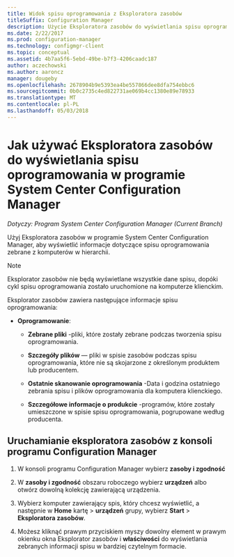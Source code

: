 ```yaml
---
title: Widok spisu oprogramowania z Eksploratora zasobów
titleSuffix: Configuration Manager
description: Użycie Eksploratora zasobów do wyświetlania spisu oprogramowania w programie System Center Configuration Manager.
ms.date: 2/22/2017
ms.prod: configuration-manager
ms.technology: configmgr-client
ms.topic: conceptual
ms.assetid: 4b7aa5f6-5ebd-49be-b7f3-4206caadc187
author: aczechowski
ms.author: aaroncz
manager: dougeby
ms.openlocfilehash: 2678904b9e5393ea4be557866dee8dfa754ebbc6
ms.sourcegitcommit: 0b0c2735c4ed822731ae069b4cc1380e89e78933
ms.translationtype: MT
ms.contentlocale: pl-PL
ms.lasthandoff: 05/03/2018
---
```

# <a name="how-to-use-resource-explorer-to-view-software-inventory-in-system-center-configuration-manager"></a>Jak używać Eksploratora zasobów do wyświetlania spisu oprogramowania w programie System Center Configuration Manager

*Dotyczy: Program System Center Configuration Manager (Current Branch)*

Użyj Eksploratora zasobów w programie System Center Configuration Manager, aby wyświetlić informacje dotyczące spisu oprogramowania zebrane z komputerów w hierarchii.  

> [!NOTE]  
>  Eksplorator zasobów nie będą wyświetlane wszystkie dane spisu, dopóki cykl spisu oprogramowania zostało uruchomione na komputerze klienckim.  

 Eksplorator zasobów zawiera następujące informacje spisu oprogramowania:  

-   **Oprogramowanie**:  

    -   **Zebrane pliki** -pliki, które zostały zebrane podczas tworzenia spisu oprogramowania.  

    -   **Szczegóły plików** — pliki w spisie zasobów podczas spisu oprogramowania, które nie są skojarzone z określonym produktem lub producentem.  

    -   **Ostatnie skanowanie oprogramowania** -Data i godzina ostatniego zebrania spisu i plików oprogramowania dla komputera klienckiego.  

    -   **Szczegółowe informacje o produkcie** -programów, które zostały umieszczone w spisie spisu oprogramowania, pogrupowane według producenta.  

## <a name="to-run-resource-explorer-from-the-configuration-manager-console"></a>Uruchamianie eksploratora zasobów z konsoli programu Configuration Manager  

1.  W konsoli programu Configuration Manager wybierz **zasoby i zgodność**

2.  W **zasoby i zgodność** obszaru roboczego wybierz **urządzeń** albo otwórz dowolną kolekcję zawierającą urządzenia.  

3.  Wybierz komputer zawierający spis, który chcesz wyświetlić, a następnie w **Home** kartę > **urządzeń** grupy, wybierz **Start** > **Eksploratora zasobów**.

4.  Możesz kliknąć prawym przyciskiem myszy dowolny element w prawym okienku okna Eksplorator zasobów i **właściwości** do wyświetlania zebranych informacji spisu w bardziej czytelnym formacie.  
 
